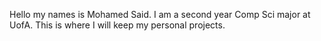 Hello my names is Mohamed Said. I am a second year Comp Sci major at UofA. This is where I will keep my personal projects. 

